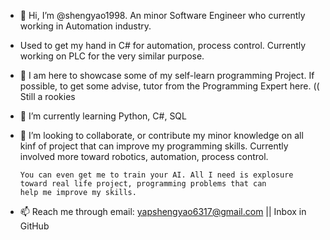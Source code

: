 - 👋 Hi, I’m @shengyao1998. An minor Software Engineer who currently working in Automation industry.
-    Used to get my hand in C# for automation, process control. Currently working on PLC for the very similar purpose.

- 👀 I am here to showcase some of my self-learn programming Project. If possible, to get some advise, tutor from the
      Programming Expert here. (( Still a rookies

- 🌱 I’m currently learning Python, C#, SQL

- 💞️ I’m looking to collaborate, or contribute my minor knowledge on all kinf of project that can improve my programming skills. 
      Currently involved more toward robotics, automation, process control.
      
      You can even get me to train your AI. All I need is explosure toward real life project, programming problems that can
      help me improve my skills.

- 📫 Reach me through email: yapshengyao6317@gmail.com || Inbox in GitHub
